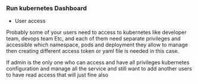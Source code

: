 ### Run kubernetes Dashboard 

* User access

Probably some of your users need to access to kubernetes like developer team, devops team Etc, and each of them need separate privileges and accessible which namespace, pods and deployment they allow to manage then creating different access token or yaml file is needed in this case.

If admin is the only one who can access and have all privileges kubernetes configuration and manage all the service and still want to add another users to have read access that will just fine also


